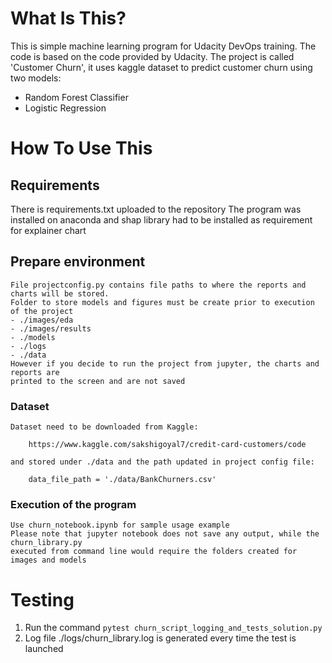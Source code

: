 # What Is This?

This is simple machine learning program for Udacity DevOps training.
The code is based on the code provided by Udacity.
The project is called 'Customer Churn', it uses kaggle dataset to predict 
customer churn using two models:
- Random Forest Classifier
- Logistic Regression


# How To Use This

## Requirements

There is requirements.txt uploaded to the repository
The program was installed on anaconda and shap library had to be installed as requirement 
for explainer chart

## Prepare environment

	File projectconfig.py contains file paths to where the reports and charts will be stored.
	Folder to store models and figures must be create prior to execution of the project
	- ./images/eda
	- ./images/results
	- ./models
	- ./logs	
	- ./data 
	However if you decide to run the project from jupyter, the charts and reports are 
	printed to the screen and are not saved

### Dataset

	Dataset need to be downloaded from Kaggle:
	
		https://www.kaggle.com/sakshigoyal7/credit-card-customers/code

	and stored under ./data and the path updated in project config file:
	
		data_file_path = './data/BankChurners.csv'


### Execution of the program

	Use churn_notebook.ipynb for sample usage example
	Please note that jupyter notebook does not save any output, while the churn_library.py
	executed from command line would require the folders created for images and models

# Testing

1. Run the command `pytest churn_script_logging_and_tests_solution.py`
2. Log file ./logs/churn_library.log is generated every time the test is launched

